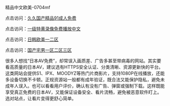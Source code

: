 精品中文欧美-0704mf

点击访问：<a href="https://vassv.pages.dev/">久久国产精品91成人免费</a>

点击访问：<a href="https://gsd-agv.pages.dev/">一级特黄录像免费播放中文</a>

点击访问：<a href="https://gda-c7m.pages.dev/">日韩欧美一二区</a>

点击访问：<a href="https://tfda.pages.dev/">国产宅男一区二区三区</a>

很多人想找“日本AV免费”，却常误入画质差、广告多甚至带病毒的网站。其实要看高质量的日本AV，建议选有HTTPS安全认证、分类清晰、资源更新快的平台。这类网站会提供S1、IPX、MOODYZ等热门片商影片，支持1080P在线播放，还能多设备切换不卡顿。正规资源站一般都有成年验证，既合法又能保护隐私，避免未成年人误入。也可以看看用户评价，确认有没有广告、弹窗或强制下载。这样既能享受真正免费的日本AV，又能保证设备安全、看片流畅，避免被恶意软件盯上。选对站点，让看片变得更舒心简单。

<span style="display:none;">[Canonical link](）</span>
